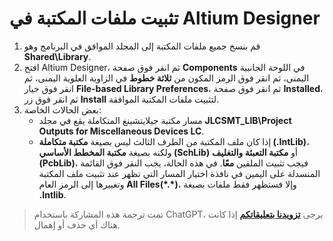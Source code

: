 # تثبيت ملفات المكتبة في Altium Designer

1. قم بنسخ جميع ملفات المكتبة إلى المجلد الموافق في البرنامج وهو **Shared\Library**.
2. افتح Altium Designer، ثم انقر فوق صفحة **Components** في اللوحة الجانبية اليمنى، ثم انقر فوق الرمز المكون من **ثلاثة خطوط** في الزاوية العلوية اليمنى، ثم انقر فوق خيار **File-based Library Preferences**، ثم انقر فوق صفحة **Installed**، ثم انقر فوق زر **Install** لتثبيت ملفات المكتبة الموافقة.
3. بعض الحالات الخاصة:
   - مسار مكتبة جيلايتشينغ المتكاملة يقع في مجلد **JLCSMT_LIB\Project Outputs for Miscellaneous Devices LC**.
   - إذا كان ملف المكتبة من الطرف الثالث ليس بصيغة **مكتبة متكاملة (.IntLib)**، ولكنه بصيغة **مكتبة المخطط الأساسي (SchLib)** أو **مكتبة التعبئة والتغليف (PcbLib)**، فيجب تثبيت الملفين **معًا**. في هذه الحالة، يجب النقر فوق القائمة المنسدلة على اليمين في نافذة اختيار المسار التي تظهر عند تثبيت ملف المكتبة وتغييرها إلى الرمز العام **All Files\(\*.\*\)**، وإلا فستظهر فقط ملفات بصيغة **.Intlib**.

> تمت ترجمة هذه المشاركة باستخدام ChatGPT، يرجى [**تزويدنا بتعليقاتكم**](https://github.com/linyuxuanlin/Wiki_MkDocs/issues/new) إذا كانت هناك أي حذف أو إهمال.